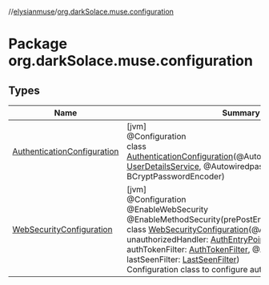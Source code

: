 //[elysianmuse](../../index.md)/[org.darkSolace.muse.configuration](index.md)

# Package org.darkSolace.muse.configuration

## Types

| Name | Summary |
|---|---|
| [AuthenticationConfiguration](-authentication-configuration/index.md) | [jvm]<br>@Configuration<br>class [AuthenticationConfiguration](-authentication-configuration/index.md)(@AutowireduserDetailsService: [UserDetailsService](../org.darkSolace.muse.security.service/-user-details-service/index.md), @AutowiredpasswordEncoder: BCryptPasswordEncoder) |
| [WebSecurityConfiguration](-web-security-configuration/index.md) | [jvm]<br>@Configuration<br>@EnableWebSecurity<br>@EnableMethodSecurity(prePostEnabled = true)<br>class [WebSecurityConfiguration](-web-security-configuration/index.md)(@Autowiredval unauthorizedHandler: [AuthEntryPointJwt](../org.darkSolace.muse.security.service/-auth-entry-point-jwt/index.md), @Autowiredval authTokenFilter: [AuthTokenFilter](../org.darkSolace.muse.security.service/-auth-token-filter/index.md), @Autowiredval lastSeenFilter: [LastSeenFilter](../org.darkSolace.muse.lastSeen.service/-last-seen-filter/index.md))<br>Configuration class to configure authentication via JWT |
